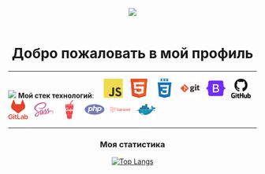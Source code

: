 <div id="header" align="center">
  <img src="https://media.giphy.com/media/RhGbWYqUJdPWM18zI6/giphy.gif" width="130px"/>
  <div>
  <img src="https://komarev.com/ghpvc/?username=Shassdooit&style=flat-square&color=orange" alt=""/>
  </div>
  <h1>
    Добро пожаловать в мой профиль
  </h1>
</div>

---



<img src="https://media.giphy.com/media/vLlpbDafjgHystuJ0a/giphy.gif" width="150"/>  **Мой стек технологий**:&nbsp;&nbsp;&nbsp;&nbsp;&nbsp;<img src="https://github.com/devicons/devicon/blob/master/icons/javascript/javascript-original.svg" title="JavaScript" alt="JavaScript" width="40" height="40"/>&nbsp;&nbsp;
  <img src="https://github.com/devicons/devicon/blob/master/icons/html5/html5-original.svg" title="HTML5" alt="HTML" width="40" height="40"/>&nbsp;&nbsp;
  <img src="https://github.com/devicons/devicon/blob/master/icons/css3/css3-plain-wordmark.svg"  title="CSS3" alt="CSS" width="40" height="40"/>&nbsp;&nbsp;
  <img src="https://github.com/devicons/devicon/blob/master/icons/git/git-original-wordmark.svg" title="Git" alt="Git" width="40" height="40"/>&nbsp;&nbsp;
  <img src="https://github.com/devicons/devicon/blob/master/icons/bootstrap/bootstrap-plain.svg" title="Bootstrap" alt="Bootstrap" width="40" height="40"/>&nbsp;&nbsp;
  <img src="https://github.com/devicons/devicon/blob/master/icons/github/github-original-wordmark.svg" title="Github" alt="Github" width="40" height="40"/>&nbsp;&nbsp;
  <img src="https://github.com/devicons/devicon/blob/master/icons/gitlab/gitlab-plain-wordmark.svg" title="Gitlab" alt="Gitlab" width="40" height="40"/>&nbsp;&nbsp;
  <img src="https://github.com/devicons/devicon/blob/master/icons/sass/sass-original.svg" title="SASS" alt="SASS" width="40" height="40"/>&nbsp;&nbsp;
  <img src="https://github.com/devicons/devicon/blob/master/icons/gulp/gulp-plain.svg" title="Gulp" alt="Gulp" width="40" height="40"/>&nbsp;&nbsp;
  <img src="https://github.com/devicons/devicon/blob/master/icons/php/php-plain.svg" title="Gulp" alt="Gulp" width="40" height="40"/>&nbsp;&nbsp;
  <img src="https://github.com/devicons/devicon/blob/master/icons/laravel/laravel-original-wordmark.svg" title="Gulp" alt="Gulp" width="40" height="40"/>&nbsp;&nbsp;
  <img src="https://github.com/devicons/devicon/blob/master/icons/docker/docker-original.svg" title="Gulp" alt="Gulp" width="40" height="40"/>&nbsp;&nbsp;
  



---

<div align="center">

###  Моя статистика

[![Top Langs](https://github-readme-stats.vercel.app/api/top-langs/?username=shassdooit&layout=compact&theme=vision-friendly-dark)](https://github.com/anuraghazra/github-readme-stats)

</div>

